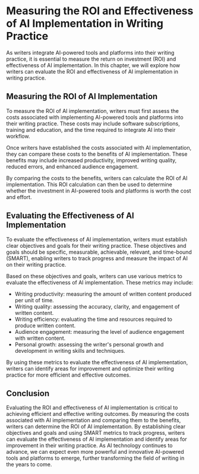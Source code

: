 Measuring the ROI and Effectiveness of AI Implementation in Writing Practice
==============================================================================================================================================

As writers integrate AI-powered tools and platforms into their writing practice, it is essential to measure the return on investment (ROI) and effectiveness of AI implementation. In this chapter, we will explore how writers can evaluate the ROI and effectiveness of AI implementation in writing practice.

Measuring the ROI of AI Implementation
--------------------------------------

To measure the ROI of AI implementation, writers must first assess the costs associated with implementing AI-powered tools and platforms into their writing practice. These costs may include software subscriptions, training and education, and the time required to integrate AI into their workflow.

Once writers have established the costs associated with AI implementation, they can compare these costs to the benefits of AI implementation. These benefits may include increased productivity, improved writing quality, reduced errors, and enhanced audience engagement.

By comparing the costs to the benefits, writers can calculate the ROI of AI implementation. This ROI calculation can then be used to determine whether the investment in AI-powered tools and platforms is worth the cost and effort.

Evaluating the Effectiveness of AI Implementation
-------------------------------------------------

To evaluate the effectiveness of AI implementation, writers must establish clear objectives and goals for their writing practice. These objectives and goals should be specific, measurable, achievable, relevant, and time-bound (SMART), enabling writers to track progress and measure the impact of AI on their writing practice.

Based on these objectives and goals, writers can use various metrics to evaluate the effectiveness of AI implementation. These metrics may include:

* Writing productivity: measuring the amount of written content produced per unit of time.
* Writing quality: assessing the accuracy, clarity, and engagement of written content.
* Writing efficiency: evaluating the time and resources required to produce written content.
* Audience engagement: measuring the level of audience engagement with written content.
* Personal growth: assessing the writer's personal growth and development in writing skills and techniques.

By using these metrics to evaluate the effectiveness of AI implementation, writers can identify areas for improvement and optimize their writing practice for more efficient and effective outcomes.

Conclusion
----------

Evaluating the ROI and effectiveness of AI implementation is critical to achieving efficient and effective writing outcomes. By measuring the costs associated with AI implementation and comparing them to the benefits, writers can determine the ROI of AI implementation. By establishing clear objectives and goals and using SMART metrics to track progress, writers can evaluate the effectiveness of AI implementation and identify areas for improvement in their writing practice. As AI technology continues to advance, we can expect even more powerful and innovative AI-powered tools and platforms to emerge, further transforming the field of writing in the years to come.
